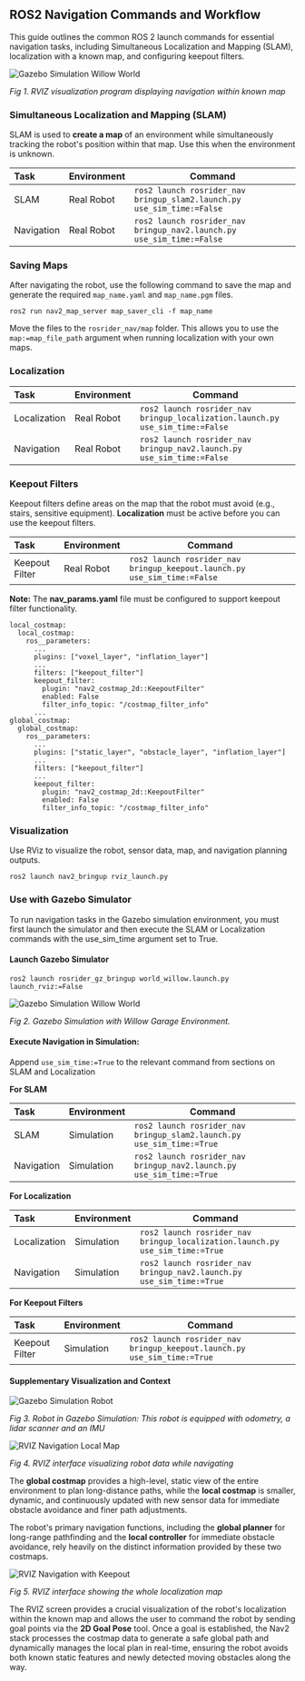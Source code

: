 ## ROS2 Navigation Commands and Workflow

This guide outlines the common ROS 2 launch commands for essential navigation tasks, including Simultaneous Localization and Mapping (SLAM), localization with a known map, and configuring keepout filters.

![Gazebo Simulation Willow World](https://docs.acada.dev/rosrider_doc/images/rosrider/rviz_navigation_with_keepout.png)

*Fig 1. RVIZ visualization program displaying navigation within known map*

### Simultaneous Localization and Mapping (SLAM)

SLAM is used to **create a map** of an environment while simultaneously tracking the robot's position within that map. Use this when the environment is unknown.

| Task       | Environment | Command                                                                    |
|:-----------|:------------|----------------------------------------------------------------------------|
| SLAM       | Real Robot  | ```ros2 launch rosrider_nav bringup_slam2.launch.py use_sim_time:=False``` |
| Navigation | Real Robot  | ```ros2 launch rosrider_nav bringup_nav2.launch.py use_sim_time:=False```  |

### Saving Maps

After navigating the robot, use the following command to save the map and generate the required ```map_name.yaml``` and ```map_name.pgm``` files.

```commandline
ros2 run nav2_map_server map_saver_cli -f map_name
```

Move the files to the `rosrider_nav/map` folder.
This allows you to use the `map:=map_file_path` argument when running localization with your own maps. 

### Localization

| Task         | Environment | Command                                                                           |
|:-------------|:------------|-----------------------------------------------------------------------------------|
| Localization | Real Robot  | ```ros2 launch rosrider_nav bringup_localization.launch.py use_sim_time:=False``` |
| Navigation   | Real Robot  | ```ros2 launch rosrider_nav bringup_nav2.launch.py use_sim_time:=False```         |

### Keepout Filters

Keepout filters define areas on the map that the robot must avoid (e.g., stairs, sensitive equipment). **Localization** must be active before you can use the keepout filters.

| Task           | Environment | Command                                                                      |
|:---------------|:------------|------------------------------------------------------------------------------|
| Keepout Filter | Real Robot  | ```ros2 launch rosrider_nav bringup_keepout.launch.py use_sim_time:=False``` |

**Note:** The **nav_params.yaml** file must be configured to support keepout filter functionality.

```commandline
local_costmap:
  local_costmap:
    ros__parameters:
      ...	
      plugins: ["voxel_layer", "inflation_layer"]
      ...
      filters: ["keepout_filter"]
      keepout_filter:
        plugin: "nav2_costmap_2d::KeepoutFilter"
        enabled: False
        filter_info_topic: "/costmap_filter_info"
      ...
global_costmap:
  global_costmap:
    ros__parameters:
      ...
      plugins: ["static_layer", "obstacle_layer", "inflation_layer"]
      ...
      filters: ["keepout_filter"]
      ...
      keepout_filter:
        plugin: "nav2_costmap_2d::KeepoutFilter"
        enabled: False
        filter_info_topic: "/costmap_filter_info"

```

### Visualization

Use RViz to visualize the robot, sensor data, map, and navigation planning outputs.

```commandline
ros2 launch nav2_bringup rviz_launch.py
```

### Use with Gazebo Simulator

To run navigation tasks in the Gazebo simulation environment, you must first launch the simulator and then execute the SLAM or Localization commands with the use_sim_time argument set to True.

#### Launch Gazebo Simulator

```commandline
ros2 launch rosrider_gz_bringup world_willow.launch.py launch_rviz:=False
```

![Gazebo Simulation Willow World](https://docs.acada.dev/rosrider_doc/images/rosrider/gazebo_willow_world.png)

*Fig 2. Gazebo Simulation with Willow Garage Environment.*

#### Execute Navigation in Simulation: 

Append ```use_sim_time:=True``` to the relevant command from sections on SLAM and Localization

**For SLAM**

| Task       | Environment | Command                                                                   |
|:-----------|:------------|---------------------------------------------------------------------------|
| SLAM       | Simulation  | ```ros2 launch rosrider_nav bringup_slam2.launch.py use_sim_time:=True``` |
| Navigation | Simulation  | ```ros2 launch rosrider_nav bringup_nav2.launch.py use_sim_time:=True```  |

**For Localization**

| Task         | Environment | Command                                                                          |
|:-------------|:------------|----------------------------------------------------------------------------------|
| Localization | Simulation  | ```ros2 launch rosrider_nav bringup_localization.launch.py use_sim_time:=True``` |
| Navigation   | Simulation  | ```ros2 launch rosrider_nav bringup_nav2.launch.py use_sim_time:=True```         |

**For Keepout Filters**

| Task           | Environment | Command                                                                     |
|:---------------|:------------|-----------------------------------------------------------------------------|
| Keepout Filter | Simulation  | ```ros2 launch rosrider_nav bringup_keepout.launch.py use_sim_time:=True``` |

#### Supplementary Visualization and Context

![Gazebo Simulation Robot](https://docs.acada.dev/rosrider_doc/images/rosrider/gazebo_next_robot_close.png)

*Fig 3. Robot in Gazebo Simulation: This robot is equipped with odometry, a lidar scanner and an IMU*

![RVIZ Navigation Local Map](https://docs.acada.dev/rosrider_doc/images/rosrider/nav_local_global_map.png)

*Fig 4. RVIZ interface visualizing robot data while navigating*

The **global costmap** provides a high-level, static view of the entire environment to plan long-distance paths, while the **local costmap** is smaller, dynamic, 
and continuously updated with new sensor data for immediate obstacle avoidance and finer path adjustments.

The robot's primary navigation functions, including the **global planner** for long-range pathfinding and the **local controller** for immediate obstacle avoidance, rely heavily on the distinct information provided by these two costmaps.

![RVIZ Navigation with Keepout](https://docs.acada.dev/rosrider_doc/images/rosrider/rviz_navigation_with_keepout.png)

*Fig 5. RVIZ interface showing the whole localization map*

The RVIZ screen provides a crucial visualization of the robot's localization within the known map and allows the user to command the robot by sending goal points via
the **2D Goal Pose** tool. Once a goal is established, the Nav2 stack processes the costmap data to generate a safe global path and dynamically manages the local plan
in real-time, ensuring the robot avoids both known static features and newly detected moving obstacles along the way.